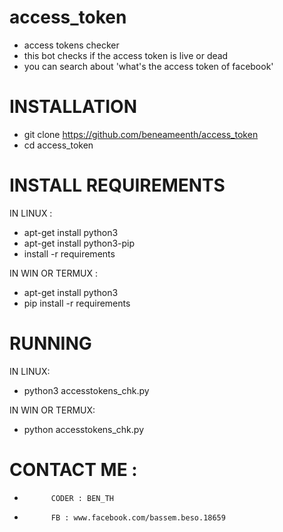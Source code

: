 # access_token
+ access tokens checker 
+ this bot checks if the access token is live or dead 
+ you can search about 'what's the access token of facebook'

# INSTALLATION

+ git clone https://github.com/beneameenth/access_token
+ cd access_token

# INSTALL REQUIREMENTS

 IN LINUX :
 + apt-get install python3
 + apt-get install python3-pip
 + install -r requirements
 
IN WIN OR TERMUX :
 
 + apt-get install python3
 + pip install -r requirements
 
 # RUNNING
 
 IN LINUX:
+ python3 accesstokens_chk.py

IN WIN OR TERMUX:
+ python accesstokens_chk.py


# CONTACT ME :
+           CODER : BEN_TH                  
+           FB : www.facebook.com/bassem.beso.18659  
